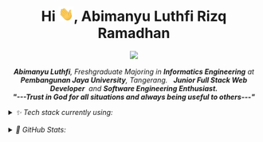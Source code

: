###
<h1 align="center">Hi <img src="https://raw.githubusercontent.com/ABSphreak/ABSphreak/master/gifs/Hi.gif" width="30px">, Abimanyu Luthfi Rizq Ramadhan</h1>
<p align="center">
  <a href="https://github.com/Ratheshan03/readme-typing-svg"><img src="https://readme-typing-svg.herokuapp.com?lines=Junior+Full+Stack+Web+Developer;IoT+BAS+Developer&center=true&width=500&height=50"></a>
</p>

<p align="center">
  <em>
    <b>Abimanyu Luthfi</b>, Freshgraduate Majoring in <b>Informatics Engineering</b> at <b>Pembangunan Jaya University</b>, Tangerang.
   &nbsp; <b>Junior Full Stack Web Developer</b>&nbsp; and <b> Software Engineering Enthusiast.</b> 
  <br>
  <b><i>"---Trust in God for all situations and always being useful to others---"</i></b>
</p>

<details>
<summary>
  ✨ Tech stack currently using:
</summary>
   <br>
<code><a href="https://www.oracle.com/java/" target="_blank"><img height="30" src="https://www.vectorlogo.zone/logos/java/java-icon.svg"></a></code>
<code><a href="https://www.javascript.com/" target="_blank"><img height="30" src="https://raw.githubusercontent.com/devicons/devicon/master/icons/javascript/javascript-plain.svg"></a></code>
<code><a href="https://www.typescriptlang.org/" target="_blank"><img height="30" src="https://www.vectorlogo.zone/logos/typescriptlang/typescriptlang-icon.svg" alt="TypeScript"></a></code>
<code><a href="https://reactjs.org/" target="_blank"><img height="30" src="https://www.vectorlogo.zone/logos/reactjs/reactjs-icon.svg"></a></code>
<code><a href="https://nextjs.org/" target="_blank"><img height="30" src="https://upload.wikimedia.org/wikipedia/commons/thumb/1/10/Cib-next-js_%28CoreUI_Icons_v1.0.0%29.svg/120px-Cib-next-js_%28CoreUI_Icons_v1.0.0%29.svg.png"></a></code>
<code><a href="https://www.w3schools.com/html/" target="_blank"><img height="30" src="https://www.vectorlogo.zone/logos/w3_html5/w3_html5-icon.svg"></a></code>
<code><a href="https://www.w3schools.com/css/" target="_blank"><img height="30" src="https://raw.githubusercontent.com/devicons/devicon/master/icons/css3/css3-original.svg"></a></code>
<code><a href="https://getbootstrap.com/" target="_blank"><img height="30" src="https://upload.wikimedia.org/wikipedia/commons/thumb/b/b2/Bootstrap_logo.svg/512px-Bootstrap_logo.svg.png?20210507000024"></a></code>
 <code> <a href="https://tailwindcss.com/" target="_blank"> <img src="https://www.vectorlogo.zone/logos/tailwindcss/tailwindcss-icon.svg" alt="tailwind" height="30"/> </a> </code>
<code><a href="https://nodejs.org/en/" target="_blank"><img height="30" src="https://www.vectorlogo.zone/logos/nodejs/nodejs-icon.svg"></a></code>
<code><a href="https://git-scm.com/" target="_blank"><img height="30" src="https://www.vectorlogo.zone/logos/git-scm/git-scm-icon.svg"></a></code>
 <code><a href="https://www.codeigniter.com/" target="_blank"><img height="30" src="https://seeklogo.com/images/C/codeigniter-logo-BDF3D666E7-seeklogo.com.png"></a></code>
</details>
<br>

<details>

<summary>
 📔 GitHub Stats:
</summary>
<br>
<p align="center">
  <a href="https://github.com/AbimanyuLuthfi">
    <img align="center"  height="175px" src="https://github-readme-stats-eight-theta.vercel.app/api?username=AbimanyuLuthfi&show_icons=true&theme=buefy&bg_color=000000&text_color=FFFFFF&title_color=94b4a4&include_all_commits=true&count_private=true&hide_border=true"/>
  </a>
  <a href="https://github.com/AbimanyuLuthfi">
    <img align="center" height="175px"  src="https://github-readme-stats.vercel.app/api/top-langs/?username=AbimanyuLuthfi&text_color=FFFFFF&bg_color=000000&title_color=94b4a4&langs_count=15&layout=compact&hide_border=true" />
  </a>
</p>
  <p align="center"><img align="center" src="https://github-readme-streak-stats.herokuapp.com/?user=AbimanyuLuthfi&text_color=FFFFFF&bg_color=000000&title_color=94b4a4&langs_count=15&layout=compact&hide_border=true" alt="AbimanyuLuthfi" /></p>

---

<h4> Lets Connect with me🤝: <h4>
  </hr>
  <a href="https://www.linkedin.com/in/abimanyu-luthfi-rizq-ramadhan-/">
   <img align="left" alt=" Abimanyu Luthfi | Linkedin" width="24px" src="https://www.vectorlogo.zone/logos/linkedin/linkedin-icon.svg" />
  </a>
  <a href="mailto:abimanyu177@gmail.com">
    <img align="left" alt="Abimanyu Luthfi | Gmail" width="26px" src="https://www.vectorlogo.zone/logos/gmail/gmail-icon.svg" />
  </a>
  <a href="https://www.instagram.com/abimanyuluthfi25/">
    <img align="left" alt="Abimanyu Luthfi | Instagram" width="24px" src="https://www.vectorlogo.zone/logos/instagram/instagram-icon.svg" />
  </a>
   <a href="https://github.com/AbimanyuLuthfi">
    <img align="left" alt="Abimanyu Luthfi | Github" width="26px" src="https://www.vectorlogo.zone/logos/github/github-tile.svg" />
  </a>
  <br>
  
<p align="right" > <img src="https://komarev.com/ghpvc/?username=omunite215&label=Profile%20views&color=0e75b6&style=flat" alt="AbimanyuLuthfi" /> </p>
<!--
**AbimanyuLuthfi/AbimanyuLuthfi** is a ✨ _special_ ✨ repository because its `README.md` (this file) appears on your GitHub profile.

Here are some ideas to get you started:

- 🔭 I’m currently working on ...
- 🌱 I’m currently learning ...
- 👯 I’m looking to collaborate on ...
- 🤔 I’m looking for help with ...
- 💬 Ask me about ...
- 📫 How to reach me: ...
- 😄 Pronouns: ...
- ⚡ Fun fact: ...
-->
